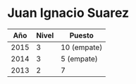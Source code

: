 # Juan Ignacio Suarez

| Año | Nivel | Puesto |
| --- | --- | --- |
| 2015 | 3 | 10 (empate) |
| 2014 | 3 | 5 (empate) |
| 2013 | 2 | 7 |
